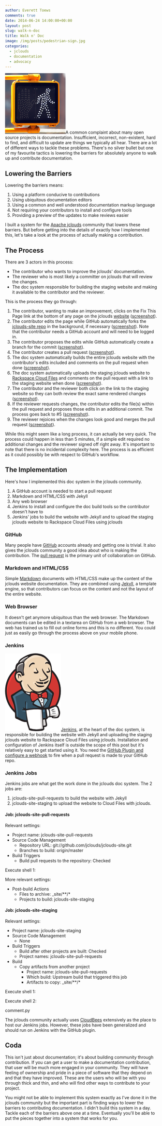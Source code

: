 ```yaml
---
author: Everett Toews
comments: true
date: 2014-06-24 14:00:00+00:00
layout: post
slug: walk-n-doc
title: Walk n' Doc
image: /img/posts/pedestrian-sign.jpg
categories:
  - jclouds
  - documentation
  - advocacy
---
```


<img class="img-right" src="/img/posts/pedestrian-sign.jpg"/>A common complaint about many open source projects is documentation. Insufficient, incorrect, non-existent, hard to find, and difficult to update are things we typically all hear. There are a lot of different ways to tackle these problems. There's no silver bullet but one of my favourite tactics is lowering the barriers for absolutely anyone to walk up and contribute documentation.

<!--more-->

## Lowering the Barriers

Lowering the barriers means:

1. Using a platform conducive to contributions
1. Using ubiquitous documentation editors
1. Using a common and well understood documentation markup language
1. Not requiring your contributors to install and configure tools
1. Providing a preview of the updates to make reviews easier

I built a system for the [Apache jclouds](http://jclouds.apache.org/) community that lowers these barriers. But before getting into the details of exactly how I implemented this, let's take a look at the process of actually making a contribution.

## The Process

There are 3 actors in this process:

* The contributor who wants to improve the jclouds' documentation.
* The reviewer who is most likely a committer on jclouds that will review the changes.
* The doc system responsible for building the staging website and making it available to the contributor and the reviewer.

This is the process they go through:

1. The contributor, wanting to make an improvement, clicks on the Fix This Page link at the bottom of any page on the jclouds [website](http://jclouds.apache.org/) ([screenshot](/img/posts/walk-n-doc-01.png)).
1. The contributor edits the page while GitHub automatically forks the [jclouds-site repo](https://github.com/jclouds/jclouds-site/) in the background, if necessary ([screenshot](/img/posts/walk-n-doc-02.png)). Note that the contributor needs a GitHub account and will need to be logged in.
1. The contributor proposes the edits while GitHub automatically create a branch for the commit ([screenshot](/img/posts/walk-n-doc-03.png)).
1. The contributor creates a pull request ([screenshot](/img/posts/walk-n-doc-04.png)).
1. The doc system automatically builds the entire jclouds website with the contributor's edits included and comments on the pull request when done ([screenshot](/img/posts/walk-n-doc-05.png)).
1. The doc system automatically uploads the staging jclouds website to [Rackspace Cloud Files](http://jclouds.apache.org/guides/rackspace/#files) and comments on the pull request with a link to the staging website when done ([screenshot](/img/posts/walk-n-doc-06.png)).
1. The contributor and the reviewer both click on the link to the staging website so they can both review the exact same rendered changes ([screenshot](/img/posts/walk-n-doc-07.png)).
1. If the reviewer requests changes, the contributor edits the file(s) within the pull request and proposes those edits in an additional commit. The process goes back to #5 ([screenshot](/img/posts/walk-n-doc-08.png)).
1. The reviewer rejoices when the changes look good and merges the pull request ([screenshot](/img/posts/walk-n-doc-09.png)).

While this might seem like a long process, it can actually be very quick. The process could happen in less than 5 minutes, if a simple edit required no additional changes and the reviewer signed off right away. It's important to note that there is no incidental complexity here. The process is as efficient as it could possibly be with respect to GitHub's workflow.

## The Implementation

Here's how I implemented this doc system in the jclouds community.

1. A GitHub account is needed to start a pull request
1. Markdown and HTML/CSS with Jekyll
1. Any web browser
1. Jenkins to install and configure the doc build tools so the contributor doesn't have to
1. Jenkins' jobs to build the website with Jekyll and to upload the staging jclouds website to Rackspace Cloud Files using jclouds

### GitHub

Many people have [GitHub](https://github.com/) accounts already and getting one is trivial. It also gives the jclouds community a good idea about who is making the contribution. The [pull request](https://help.github.com/articles/using-pull-requests) is the primary unit of collaboration on GitHub.

### Markdown and HTML/CSS

Simple [Markdown](http://daringfireball.net/projects/markdown/) documents with HTML/CSS make up the content of the jclouds website documentation. They are combined using [Jekyll](http://jekyllrb.com/), a template engine, so that contributors can focus on the content and not the layout of the entire website.

### Web Browser

It doesn't get anymore ubiquitous than the web browser. The Markdown documents can be edited in a textarea on GitHub from a web browser. The web has trained us to fill out online forms and this is no different. You could just as easily go through the process above on your mobile phone.

### Jenkins

<img class="img-right" src="/img/posts/jenkins.png"/>[Jenkins](http://jenkins-ci.org/), at the heart of the doc system, is responsible for building the website with Jekyll and uploading the staging jclouds website to Rackspace Cloud Files using jclouds. Installation and configuration of Jenkins itself is outside the scope of this post but it's relatively easy to get started using it. You need the [GitHub Plugin and configure a webhook](http://blog.cloudbees.com/2012/01/better-integration-between-jenkins-and.html) to fire when a pull request is made to your GitHub repo.

### Jenkins Jobs

Jenkins jobs are what get the work done in the jclouds doc system. The 2 jobs are:

1. jclouds-site-pull-requests to build the website with Jekyll
1. jclouds-site-staging to upload the website to Cloud Files with jclouds.

#### Job: jclouds-site-pull-requests

Relevant settings:

* Project name: jclouds-site-pull-requests
* Source Code Management
  * Repository URL: git://github.com/jclouds/jclouds-site.git
  * Branches to build: origin/master
* Build Triggers
  * Build pull requests to the repository: Checked

Execute shell 1:

<script src="https://gist.github.com/etoews/e2061a056b31b1bc5a2c.js"></script>

More relevant settings:

* Post-build Actions
  * Files to archive: _site/**/*
  * Projects to build: jclouds-site-staging

#### Job: jclouds-site-staging

Relevant settings:

* Project name: jclouds-site-staging
* Source Code Management
  * None
* Build Triggers
  * Build after other projects are built: Checked
  * Project names: jclouds-site-pull-requests
* Build
  * Copy artifacts from another project
    * Project name: jclouds-site-pull-requests
    * Which build: Upstream build that triggered this job
    * Artifacts to copy: _site/**/*

Execute shell 1:

<script src="https://gist.github.com/etoews/034473bad5ad6cd5cad2.js"></script>

Execute shell 2:

<script src="https://gist.github.com/etoews/9dd74e0f655e6b567253.js"></script>

comment.py

<script src="https://gist.github.com/etoews/4e7295ecfd33ac14d92e.js"></script>

The jclouds community actually uses [CloudBees](http://www.cloudbees.com/) extensively as the place to host our Jenkins jobs. However, these jobs have been generalized and should run on Jenkins with the GitHub plugin.

## Coda

This isn't just about documentation; it's about building community through contribution. If you can get a user to make a documentation contribution, that user will be much more engaged in your community. They will have feeling of ownership and pride in a piece of software that they depend on and that they have improved. These are the users who will be with you through thick and thin, and who will find other ways to contribute to your project.

You might not be able to implement this system exactly as I've done it in the jclouds community but the important part is finding ways to lower the barriers to contributing documentation. I didn't build this system in a day. Tackle each of the barriers above one at a time. Eventually you'll be able to put the pieces together into a system that works for you.
